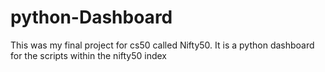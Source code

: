 # python-Dashboard
This was my final project for cs50 called Nifty50. It is a python dashboard for the scripts within the nifty50 index
